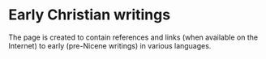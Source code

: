 # Early Christian writings

The page is created to contain references and links (when available on the Internet) to early (pre-Nicene writings) in various languages.
